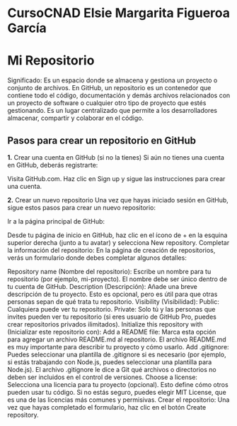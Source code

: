 # CursoCNAD Elsie Margarita Figueroa García
# Mi Repositorio

Significado:  Es un espacio donde se almacena y gestiona un proyecto o conjunto de archivos. En GitHub, un repositorio es un contenedor que contiene todo el código, documentación y demás archivos relacionados con un proyecto de software o cualquier otro tipo de proyecto que estés gestionando. Es un lugar centralizado que permite a los desarrolladores almacenar, compartir y colaborar en el código.

## Pasos para crear un repositorio en GitHub


   **1.** Crear una cuenta en GitHub (si no la tienes)
Si aún no tienes una cuenta en GitHub, deberás registrarte:

Visita GitHub.com.
Haz clic en Sign up y sigue las instrucciones para crear una cuenta. <br> 

  **2.** Crear un nuevo repositorio
Una vez que hayas iniciado sesión en GitHub, sigue estos pasos para crear un nuevo repositorio:

Ir a la página principal de GitHub:

Desde tu página de inicio en GitHub, haz clic en el ícono de + en la esquina superior derecha (junto a tu avatar) y selecciona New repository.
Completar la información del repositorio: En la página de creación de repositorios, verás un formulario donde debes completar algunos detalles:

Repository name (Nombre del repositorio): Escribe un nombre para tu repositorio (por ejemplo, mi-proyecto). El nombre debe ser único dentro de tu cuenta de GitHub.
Description (Descripción): Añade una breve descripción de tu proyecto. Esto es opcional, pero es útil para que otras personas sepan de qué trata tu repositorio.
Visibility (Visibilidad):
Public: Cualquiera puede ver tu repositorio.
Private: Solo tú y las personas que invites pueden ver tu repositorio (si eres usuario de GitHub Pro, puedes crear repositorios privados ilimitados).
Initialize this repository with (Inicializar este repositorio con):
Add a README file: Marca esta opción para agregar un archivo README.md al repositorio. El archivo README.md es muy importante para describir tu proyecto y cómo usarlo.
Add .gitignore: Puedes seleccionar una plantilla de .gitignore si es necesario (por ejemplo, si estás trabajando con Node.js, puedes seleccionar una plantilla para Node.js). El archivo .gitignore le dice a Git qué archivos o directorios no deben ser incluidos en el control de versiones.
Choose a license: Selecciona una licencia para tu proyecto (opcional). Esto define cómo otros pueden usar tu código. Si no estás seguro, puedes elegir MIT License, que es una de las licencias más comunes y permisivas.
Crear el repositorio: Una vez que hayas completado el formulario, haz clic en el botón Create repository. 


